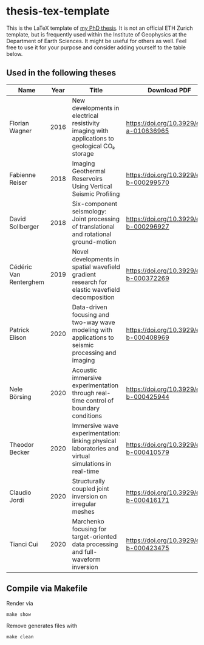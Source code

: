 # thesis-tex-template

This is the LaTeX template of [my PhD thesis](https://www.research-collection.ethz.ch/bitstream/handle/20.500.11850/116422/eth-49006-02.pdf?sequence=2&isAllowed=y). It is not an official ETH Zurich template, but is frequently used within the Institute of Geophysics at the Department of Earth Sciences. It might be useful for others as well. Feel free to use it for your purpose and consider adding yourself to the table below.

## Used in the following theses

| Name                   | Year | Title                                                                                              | Download PDF                             |
|------------------------|------|----------------------------------------------------------------------------------------------------|------------------------------------------|
| Florian Wagner         | 2016 | New developments in electrical resistivity imaging with applications to geological CO₂ storage     | https://doi.org/10.3929/ethz-a-010636965 |
| Fabienne Reiser        | 2018 | Imaging Geothermal Reservoirs Using Vertical Seismic Profiling                                     | https://doi.org/10.3929/ethz-b-000299570 |
| David Sollberger       | 2018 | Six-component seismology: Joint processing of translational and rotational ground-motion           | https://doi.org/10.3929/ethz-b-000296927 |
| Cédéric Van Renterghem | 2019 | Novel developments in spatial wavefield gradient research for elastic wavefield decomposition      | https://doi.org/10.3929/ethz-b-000372269 |
| Patrick Elison         | 2020 | Data-driven focusing and two-way wave modeling with applications to seismic processing and imaging | https://doi.org/10.3929/ethz-b-000408969 |
| Nele Börsing           | 2020 | Acoustic immersive experimentation through real-time control of boundary conditions                | https://doi.org/10.3929/ethz-b-000425944 |
| Theodor Becker         | 2020 | Immersive wave experimentation: linking physical laboratories and virtual simulations in real-time | https://doi.org/10.3929/ethz-b-000410579 |
| Claudio Jordi          | 2020 | Structurally coupled joint inversion on irregular meshes                                           | https://doi.org/10.3929/ethz-b-000416171 |
| Tianci Cui             | 2020 | Marchenko focusing for target-oriented data processing and full-waveform inversion                 | https://doi.org/10.3929/ethz-b-000423475 |


## Compile via Makefile

Render via

    make show
  
Remove generates files with

    make clean
